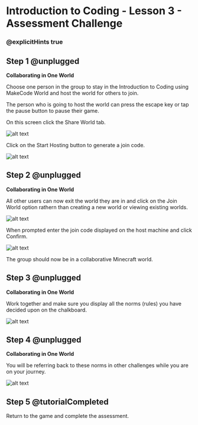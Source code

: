 # Introduction to Coding - Lesson 3 - Assessment Challenge

### @explicitHints true

## Step 1 @unplugged
**Collaborating in One World**

Choose one person in the group to stay in the Introduction to Coding using MakeCode World and host the world for others to join.

The person who is going to host the world can press the escape key or tap the pause button to pause their game.

On this screen click the Share World tab.

![alt text](https://introductionv3.codingcredentials.com/Lesson2/2.3/images/6.jpg?raw=true "Collaborate")

Click on the Start Hosting button to generate a join code.

![alt text](https://introductionv3.codingcredentials.com/Lesson2/2.3/images/6a.jpg?raw=true "Collaborate")

## Step 2 @unplugged
**Collaborating in One World**

All other users can now exit the world they are in and click on the Join World option rathern than creating a new world or viewing existing worlds.

![alt text](https://introductionv3.codingcredentials.com/Lesson2/2.3/images/6b.jpg?raw=true "Collaborate")

When prompted enter the join code displayed on the host machine and click Confirm.

![alt text](https://introductionv3.codingcredentials.com/Lesson2/2.3/images/6c.jpg?raw=true "Collaborate")

The group should now be in a collaborative Minecraft world.


## Step 3 @unplugged
**Collaborating in One World**

Work together and make sure you display all the norms (rules) you have decided upon on the chalkboard. 

![alt text](https://introductionv3.codingcredentials.com/Lesson2/2.3/images/7.jpg?raw=true "Collaborate")

## Step 4 @unplugged
**Collaborating in One World**

You will be referring back to these norms in other challenges while you are on your journey.

![alt text](https://introductionv3.codingcredentials.com/Lesson2/2.3/images/8.jpg?raw=true "Collaborate")

## Step 5 @tutorialCompleted
Return to the game and complete the assessment.
